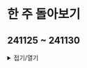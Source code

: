 # 한 주 돌아보기
## 241125 ~ 241130


<details>
<summary>접기/열기</summary>


![image](https://github.com/user-attachments/assets/6e43710e-0a3f-4617-8e09-7112a166fddb)

</details>


